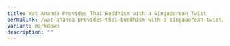 ```yaml
---
title: Wat Ananda Provides Thai Buddhism with a Singaporean Twist
permalink: /wat-ananda-provides-thai-buddhism-with-a-singaporean-twist/
variant: markdown
description: ""
---
```

